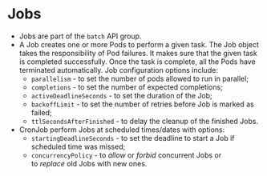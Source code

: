 # Jobs
- Jobs are part of the `batch` API group.
- A Job creates one or more Pods to perform a given task. The Job object takes the responsibility of Pod failures. It makes sure that the given task is completed successfully. Once the task is complete, all the Pods have terminated automatically. Job configuration options include:
	- `parallelism` - to set the number of pods allowed to run in parallel;
	- `completions` - to set the number of expected completions;
	- `activeDeadlineSeconds` - to set the duration of the Job;
	- `backoffLimit` - to set the number of retries before Job is marked as failed;
	- `ttlSecondsAfterFinished` - to delay the cleanup of the finished Jobs.
- CronJob perform Jobs at scheduled times/dates with options:
	- `startingDeadlineSeconds` - to set the deadline to start a Job if scheduled time was missed;
	- `concurrencyPolicy` - to _allow_ or _forbid_ concurrent Jobs or to _replace_ old Jobs with new ones.